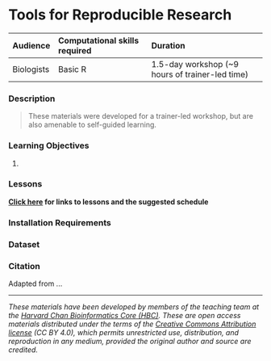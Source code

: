# Tools for Reproducible Research

| Audience | Computational skills required | Duration |
:----------|:-------------|:----------|
| Biologists | Basic R | 1.5-day workshop (~9 hours of trainer-led time)|

### Description


> These materials were developed for a trainer-led workshop, but are also amenable to self-guided learning.

### Learning Objectives

1.	

### Lessons
**[Click here](schedule) for links to lessons and the suggested schedule**

### Installation Requirements


### Dataset


### Citation

Adapted from ...

***
*These materials have been developed by members of the teaching team at the [Harvard Chan Bioinformatics Core (HBC)](http://bioinformatics.sph.harvard.edu/). These are open access materials distributed under the terms of the [Creative Commons Attribution license](https://creativecommons.org/licenses/by/4.0/) (CC BY 4.0), which permits unrestricted use, distribution, and reproduction in any medium, provided the original author and source are credited.*
